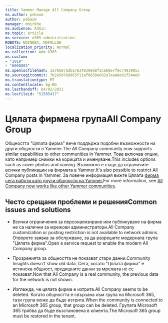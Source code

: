 ```yaml
---
title: Yammer Manage All Company Group
ms.author: pebaum
author: pebaum
manager: mnirkhe
ms.audience: Admin
ms.topic: article
ms.service: o365-administration
ROBOTS: NOINDEX, NOFOLLOW
localization_priority: Normal
ms.collection: Adm_O365
ms.custom:
- "1019"
- "6000003"
ms.openlocfilehash: 3a7b607adba78349309d8f2ceb067f0c7493905c
ms.sourcegitcommit: 7b2e5078dd65f11af6650e692a7ea48e91f544e0
ms.translationtype: MT
ms.contentlocale: bg-BG
ms.lasthandoff: 04/02/2021
ms.locfileid: "51505417"
---
```

# <a name="all-company-group"></a><span data-ttu-id="fc07a-102">Цялата фирмена група</span><span class="sxs-lookup"><span data-stu-id="fc07a-102">All Company Group</span></span>

<span data-ttu-id="fc07a-103">Общността "Цялата фирма" вече поддържа подобни възможности на други общности в Yammer.</span><span class="sxs-lookup"><span data-stu-id="fc07a-103">The All Company community now supports similar capabilities to other communities in Yammer.</span></span> <span data-ttu-id="fc07a-104">Това включва опции, като например снимки на корицата и именуване.</span><span class="sxs-lookup"><span data-stu-id="fc07a-104">This includes options such as cover photos and naming.</span></span> <span data-ttu-id="fc07a-105">Възможно е също да ограничите всички публикации на фирмата в Yammer.</span><span class="sxs-lookup"><span data-stu-id="fc07a-105">It's also possible to restrict All Company posts in Yammer.</span></span> <span data-ttu-id="fc07a-106">За повече информация вижте Цялата [фирма сега работи като други общности на Yammer.](https://docs.microsoft.com/yammer/manage-yammer-groups/yammer-all-company-yammer-community)</span><span class="sxs-lookup"><span data-stu-id="fc07a-106">For more information, see [All Company now works like other Yammer communities](https://docs.microsoft.com/yammer/manage-yammer-groups/yammer-all-company-yammer-community).</span></span>

## <a name="common-issues-and-solutions"></a><span data-ttu-id="fc07a-107">Често срещани проблеми и решения</span><span class="sxs-lookup"><span data-stu-id="fc07a-107">Common issues and solutions</span></span>

- <span data-ttu-id="fc07a-108">Всички ограничения за персонализиране или публикуване на фирма не са налични за мрежови администратори.</span><span class="sxs-lookup"><span data-stu-id="fc07a-108">All Company customization or posting restriction is not available to network admins.</span></span> <span data-ttu-id="fc07a-109">Отворете заявка за обслужване, за да разрешите модерната група "Цялата фирма".</span><span class="sxs-lookup"><span data-stu-id="fc07a-109">Open a service request to enable the modern All Company group.</span></span>

- <span data-ttu-id="fc07a-110">Прозренията за общността не показват стари данни.</span><span class="sxs-lookup"><span data-stu-id="fc07a-110">Community Insights doesn't show old data.</span></span> <span data-ttu-id="fc07a-111">Сега, когато "Цялата фирма" е истинска общност, предишните данни за мрежата не се показват.</span><span class="sxs-lookup"><span data-stu-id="fc07a-111">Now that All Company is a real community, the previous data for the network is not shown.</span></span>

- <span data-ttu-id="fc07a-112">Изглежда, че цялата фирма е изтрита.</span><span class="sxs-lookup"><span data-stu-id="fc07a-112">All Company seems to be deleted.</span></span> <span data-ttu-id="fc07a-113">Когато общността е свързана към група на Microsoft 365, тази група може да бъде изтрита.</span><span class="sxs-lookup"><span data-stu-id="fc07a-113">When the community is connected to an Microsoft 365 group, that group can be deleted.</span></span> <span data-ttu-id="fc07a-114">Групата Microsoft 365 трябва да бъде възстановена в клиента.</span><span class="sxs-lookup"><span data-stu-id="fc07a-114">The Microsoft 365 group must be restored in the tenant.</span></span>

